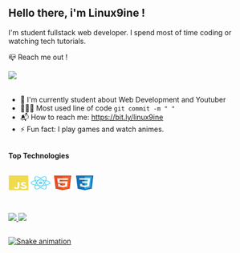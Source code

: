 ## Hello there, i'm Linux9ine !

I'm student fullstack web developer. I spend most of time coding or watching tech tutorials.

📪 Reach me out !

<div> 
  <a href="https://instagram.com/linux9ine" target="_blank"><img src="https://img.shields.io/badge/-Instagram-%23E4405F?style=for-the-badge&logo=instagram&logoColor=white"></a>
  
  ##  
  
  * 🔭 I'm currently student about Web Development and Youtuber
  * 👨🏿‍💻 Most used line of code ``` git commit -m " " ``` 
  * 📬 How to reach me: https://bit.ly/linux9ine
  * ⚡️ Fun fact: I play games and watch animes.
  
  ##  
  
  **Top Technologies**
  
  <div style="display: inline_block"><br>
  <img align="center" alt="linux9ine-Js" height="30" width="40" src="https://raw.githubusercontent.com/devicons/devicon/master/icons/javascript/javascript-plain.svg">
  <img align="center" alt="linux9ine-React" height="30" width="40" src="https://raw.githubusercontent.com/devicons/devicon/master/icons/react/react-original.svg">
  <img align="center" alt="linux9ine-HTML" height="30" width="40" src="https://raw.githubusercontent.com/devicons/devicon/master/icons/html5/html5-original.svg">
  <img align="center" alt="linux9ine-CSS" height="30" width="40" src="https://raw.githubusercontent.com/devicons/devicon/master/icons/css3/css3-original.svg">
</div>
  
  
&nbsp;
<div>
  <a href="https://github.com/linux9ine">
  <img height="180em" src="https://github-readme-stats.vercel.app/api?username=linux9ine&show_icons=true&theme=omni&include_all_commits=true&count_private=true"/>
    
    
  <img height="180em" src="https://github-readme-stats.vercel.app/api/top-langs/?username=linux9ine&layout=compact&langs_count=16&theme=omni"/>
</div>

<div>

##  

  ![Snake animation](https://github.com/linux9ine/blob/output/github-contribution-grid-snake.svg)
</div>
